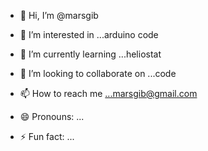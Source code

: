 - 👋 Hi, I’m @marsgib
- 👀 I’m interested in ...arduino code
- 🌱 I’m currently learning ...heliostat
- 💞️ I’m looking to collaborate on ...code
- 📫 How to reach me ...marsgib@gmail.com
  
- 😄 Pronouns: ...
- ⚡ Fun fact: ...

<!---
marsgib/marsgib is a ✨ special ✨ repository because its `README.md` (this file) appears on your GitHub profile.
You can click the Preview link to take a look at your changes.
--->
